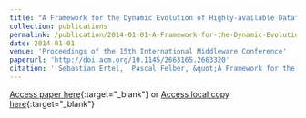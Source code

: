 ```yaml
---
title: "A Framework for the Dynamic Evolution of Highly-available Dataflow Programs"
collection: publications
permalink: /publication/2014-01-01-A-Framework-for-the-Dynamic-Evolution-of-Highly-available-Dataflow-Programs
date: 2014-01-01
venue: 'Proceedings of the 15th International Middleware Conference'
paperurl: 'http://doi.acm.org/10.1145/2663165.2663320'
citation: ' Sebastian Ertel,  Pascal Felber, &quot;A Framework for the Dynamic Evolution of Highly-available Dataflow Programs.&quot; Proceedings of the 15th International Middleware Conference, 2014.'
---
```

[Access paper here](http://doi.acm.org/10.1145/2663165.2663320){:target="_blank"}
or [Access local copy here](https://sertel.github.io/files/updates_middleware_2014.pdf){:target="_blank"}
